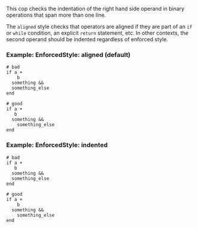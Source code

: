 This cop checks the indentation of the right hand side operand in binary operations that
span more than one line.

The `aligned` style checks that operators are aligned if they are part of an `if` or `while`
condition, an explicit `return` statement, etc. In other contexts, the second operand should
be indented regardless of enforced style.

### Example: EnforcedStyle: aligned (default)
    # bad
    if a +
        b
      something &&
      something_else
    end

    # good
    if a +
       b
      something &&
        something_else
    end

### Example: EnforcedStyle: indented
    # bad
    if a +
       b
      something &&
      something_else
    end

    # good
    if a +
        b
      something &&
        something_else
    end
